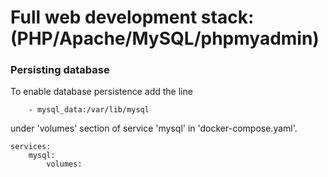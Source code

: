 Full web development stack: (PHP/Apache/MySQL/phpmyadmin)
===================================

### Persisting database
To enable database persistence add the line
```
    - mysql_data:/var/lib/mysql
```
under 'volumes' section of service 'mysql'
in 'docker-compose.yaml'.
```
services:
    mysql:
        volumes:
```

